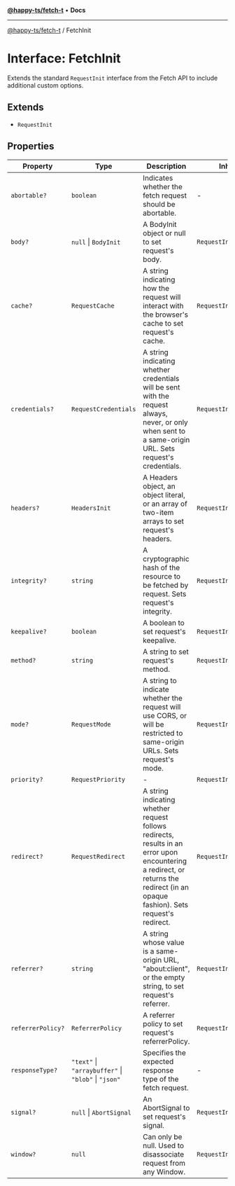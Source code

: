 [**@happy-ts/fetch-t**](../README.md) • **Docs**

***

[@happy-ts/fetch-t](../README.md) / FetchInit

# Interface: FetchInit

Extends the standard `RequestInit` interface from the Fetch API to include additional custom options.

## Extends

- `RequestInit`

## Properties

| Property | Type | Description | Inherited from | Defined in |
| ------ | ------ | ------ | ------ | ------ |
| `abortable?` | `boolean` | Indicates whether the fetch request should be abortable. | - | [src/fetch/defines.ts:42](https://github.com/JiangJie/fetch-t/blob/9e5c4ce034f7bf6add07f55044bccbb16a68960c/src/fetch/defines.ts#L42) |
| `body?` | `null` \| `BodyInit` | A BodyInit object or null to set request's body. | `RequestInit.body` | node\_modules/.deno/typescript@5.5.3/node\_modules/typescript/lib/lib.dom.d.ts:1693 |
| `cache?` | `RequestCache` | A string indicating how the request will interact with the browser's cache to set request's cache. | `RequestInit.cache` | node\_modules/.deno/typescript@5.5.3/node\_modules/typescript/lib/lib.dom.d.ts:1695 |
| `credentials?` | `RequestCredentials` | A string indicating whether credentials will be sent with the request always, never, or only when sent to a same-origin URL. Sets request's credentials. | `RequestInit.credentials` | node\_modules/.deno/typescript@5.5.3/node\_modules/typescript/lib/lib.dom.d.ts:1697 |
| `headers?` | `HeadersInit` | A Headers object, an object literal, or an array of two-item arrays to set request's headers. | `RequestInit.headers` | node\_modules/.deno/typescript@5.5.3/node\_modules/typescript/lib/lib.dom.d.ts:1699 |
| `integrity?` | `string` | A cryptographic hash of the resource to be fetched by request. Sets request's integrity. | `RequestInit.integrity` | node\_modules/.deno/typescript@5.5.3/node\_modules/typescript/lib/lib.dom.d.ts:1701 |
| `keepalive?` | `boolean` | A boolean to set request's keepalive. | `RequestInit.keepalive` | node\_modules/.deno/typescript@5.5.3/node\_modules/typescript/lib/lib.dom.d.ts:1703 |
| `method?` | `string` | A string to set request's method. | `RequestInit.method` | node\_modules/.deno/typescript@5.5.3/node\_modules/typescript/lib/lib.dom.d.ts:1705 |
| `mode?` | `RequestMode` | A string to indicate whether the request will use CORS, or will be restricted to same-origin URLs. Sets request's mode. | `RequestInit.mode` | node\_modules/.deno/typescript@5.5.3/node\_modules/typescript/lib/lib.dom.d.ts:1707 |
| `priority?` | `RequestPriority` | - | `RequestInit.priority` | node\_modules/.deno/typescript@5.5.3/node\_modules/typescript/lib/lib.dom.d.ts:1708 |
| `redirect?` | `RequestRedirect` | A string indicating whether request follows redirects, results in an error upon encountering a redirect, or returns the redirect (in an opaque fashion). Sets request's redirect. | `RequestInit.redirect` | node\_modules/.deno/typescript@5.5.3/node\_modules/typescript/lib/lib.dom.d.ts:1710 |
| `referrer?` | `string` | A string whose value is a same-origin URL, "about:client", or the empty string, to set request's referrer. | `RequestInit.referrer` | node\_modules/.deno/typescript@5.5.3/node\_modules/typescript/lib/lib.dom.d.ts:1712 |
| `referrerPolicy?` | `ReferrerPolicy` | A referrer policy to set request's referrerPolicy. | `RequestInit.referrerPolicy` | node\_modules/.deno/typescript@5.5.3/node\_modules/typescript/lib/lib.dom.d.ts:1714 |
| `responseType?` | `"text"` \| `"arraybuffer"` \| `"blob"` \| `"json"` | Specifies the expected response type of the fetch request. | - | [src/fetch/defines.ts:47](https://github.com/JiangJie/fetch-t/blob/9e5c4ce034f7bf6add07f55044bccbb16a68960c/src/fetch/defines.ts#L47) |
| `signal?` | `null` \| `AbortSignal` | An AbortSignal to set request's signal. | `RequestInit.signal` | node\_modules/.deno/typescript@5.5.3/node\_modules/typescript/lib/lib.dom.d.ts:1716 |
| `window?` | `null` | Can only be null. Used to disassociate request from any Window. | `RequestInit.window` | node\_modules/.deno/typescript@5.5.3/node\_modules/typescript/lib/lib.dom.d.ts:1718 |
